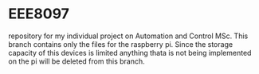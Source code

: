 # EEE8097
repository for my individual project on Automation and Control MSc. 
This branch contains only the files for the raspberry pi. 
Since the storage capacity of this devices is limited anything thata is not being implemented on the pi will be deleted from this branch.
